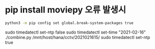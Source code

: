 # pip install moviepy 오류 발생시

```bash
python3 -m pip config set global.break-system-packages true
```

sudo timedatectl set-ntp false
sudo timedatectl set-time "2021-02-16"
./combine.py /mnt/host/hana/cctv/2021021615/
sudo timedatectl set-ntp true
